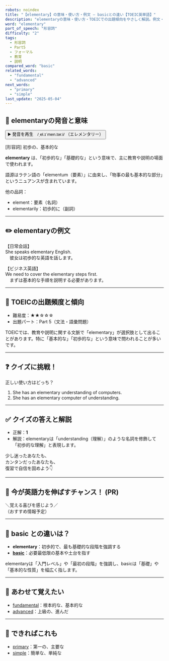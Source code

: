 ```yaml
---
robots: noindex
title: "【elementary】の意味・使い方・例文 ― basicとの違い【TOEIC英単語】"
description: "elementaryの意味・使い方・TOEICでの出題傾向をやさしく解説。例文・クイズ付きでbasicとの違いもわかりやすく学べます。"
word: "elementary"
part_of_speech: "形容詞"
difficulty: "2"
tags:
  - 形容詞
  - Part5
  - フォーマル
  - 教育
  - 説明
compared_word: "basic"
related_words:
  - "fundamental"
  - "advanced"
next_words:
  - "primary"
  - "simple"
last_update: "2025-05-04"
---
```


## 🔰 elementaryの発音と意味

<button class="play-audio" onclick="playTTS('elementary')">
  <span class="play-audio-main">
    ▶️ 発音を再生　/ˌel.ɪˈmen.tər.i/
  </span>
  <span class="play-audio-sub">
    （エレメンタリー）
  </span>
</button>

[形容詞] 初歩の、基本的な

**elementary** は、「初歩的な」「基礎的な」という意味で、主に教育や説明の場面で使われます。

語源はラテン語の「elementum（要素）」に由来し、「物事の最も基本的な部分」というニュアンスが含まれています。

他の品詞：  
- element：要素（名詞）
- elementarily：初歩的に（副詞）

---

## ✏️ elementaryの例文

【日常会話】  
She speaks elementary English.  
　彼女は初歩的な英語を話します。

【ビジネス英語】  
We need to cover the elementary steps first.  
　まずは基本的な手順を説明する必要があります。

---

## 🎯 TOEICの出題頻度と傾向

- 難易度：★★☆☆☆
- 出題パート：Part 5（文法・語彙問題）

TOEICでは、教育や説明に関する文脈で「elementary」が選択肢として出ることがあります。特に「基本的な」「初歩的な」という意味で問われることが多いです。

---

## ❓ クイズに挑戦！

正しい使い方はどっち？

1. She has an elementary understanding of computers.  
2. She has an elementary computer of understanding.

---

## ✅ クイズの答えと解説

- 正解：**1**
- 解説：elementaryは「understanding（理解）」のような名詞を修飾して「初歩的な理解」と表現します。

少し迷ったあなたも、  
カンタンだったあなたも、  
復習で自信を固めよう👇️

---

## 🚀 今が英語力を伸ばすチャンス！ (PR)

<div class="info-center">
＼覚える喜びを感じよう／<br>  
（おすすめ情報予定）
</div>

---

## 🤔  basic との違いは？

- **elementary**：初歩的で、最も基礎的な段階を強調する
- **[basic](/basic)**：必要最低限の基本や土台を指す

elementaryは「入門レベル」や「最初の段階」を強調し、basicは「基礎」や「基本的な性質」を幅広く指します。

---

## 🧩 あわせて覚えたい

- [fundamental](/fundamental)：根本的な、基本的な
- [advanced](/advanced)：上級の、進んだ

---

## 📖 できればこれも

- [primary](/primary)：第一の、主要な
- [simple](/simple)：簡単な、単純な

<!-- cvid: aid11_bid42 -->
